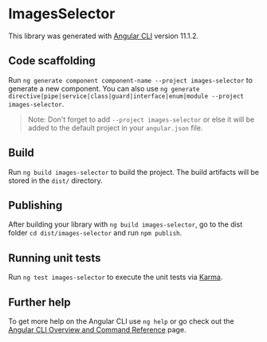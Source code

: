 # ImagesSelector

This library was generated with [Angular CLI](https://github.com/angular/angular-cli) version 11.1.2.

## Code scaffolding

Run `ng generate component component-name --project images-selector` to generate a new component. You can also use `ng generate directive|pipe|service|class|guard|interface|enum|module --project images-selector`.
> Note: Don't forget to add `--project images-selector` or else it will be added to the default project in your `angular.json` file. 

## Build

Run `ng build images-selector` to build the project. The build artifacts will be stored in the `dist/` directory.

## Publishing

After building your library with `ng build images-selector`, go to the dist folder `cd dist/images-selector` and run `npm publish`.

## Running unit tests

Run `ng test images-selector` to execute the unit tests via [Karma](https://karma-runner.github.io).

## Further help

To get more help on the Angular CLI use `ng help` or go check out the [Angular CLI Overview and Command Reference](https://angular.io/cli) page.
